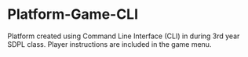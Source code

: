 # Platform-Game-CLI

Platform created using Command Line Interface (CLI) in during 3rd year SDPL class.
Player instructions are included in the game menu.
